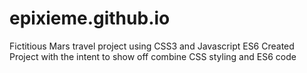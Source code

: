 # epixieme.github.io
Fictitious Mars travel project using CSS3 and Javascript ES6 
Created Project with the intent to show off combine CSS styling and ES6 code
